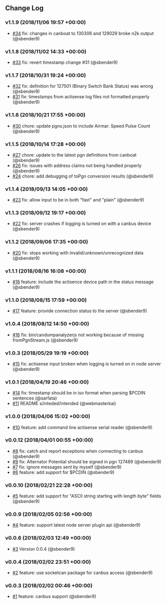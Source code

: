 ## Change Log

### v1.1.9 (2018/11/06 19:57 +00:00)
- [#34](https://github.com/canboat/canboatjs/pull/34) fix: changes in canboat to 130306 and 129029 broke n2k output (@sbender9)

### v1.1.8 (2018/11/02 14:33 +00:00)
- [#33](https://github.com/canboat/canboatjs/pull/33)  fix: revert timestamp change #31 (@sbender9)

### v1.1.7 (2018/10/31 19:24 +00:00)
- [#32](https://github.com/canboat/canboatjs/pull/32) fix: definition for 127501 (Binary Switch Bank Status) was wrong (@sbender9)
- [#31](https://github.com/canboat/canboatjs/pull/31) fix: timestamps from actisense log files not formatted properly (@sbender9)

### v1.1.6 (2018/10/21 17:55 +00:00)
- [#30](https://github.com/canboat/canboatjs/pull/30)  chore: update pgns.json to include Airmar: Speed Pulse Count (@sbender9)

### v1.1.5 (2018/10/14 17:28 +00:00)
- [#27](https://github.com/canboat/canboatjs/pull/27) chore: update to the latest pgn definitions from canboat (@sbender9)
- [#26](https://github.com/canboat/canboatjs/pull/26) fix: issues with address claims not being handled properly (@sbender9)
- [#24](https://github.com/canboat/canboatjs/pull/24) chore: add debugging of toPgn conversion results (@sbender9)

### v1.1.4 (2018/09/13 14:05 +00:00)
- [#23](https://github.com/canboat/canboatjs/pull/23) fix: allow input to be in both "fast" and "plain" (@sbender9)

### v1.1.3 (2018/09/12 19:17 +00:00)
- [#22](https://github.com/canboat/canboatjs/pull/22) fix: server crashes if logging is turned on with a canbus device (@sbender9)

### v1.1.2 (2018/09/06 17:35 +00:00)
- [#20](https://github.com/canboat/canboatjs/pull/20) fix: stops working with invalid/unknown/unrecognized data (@sbender9)

### v1.1.1 (2018/08/16 16:08 +00:00)
- [#18](https://github.com/canboat/canboatjs/pull/18) feature: include the actisence device path in the status message (@sbender9)

### v1.1.0 (2018/08/15 17:59 +00:00)
- [#17](https://github.com/canboat/canboatjs/pull/17) feature: provide connection status to the server (@sbender9)

### v1.0.4 (2018/08/12 14:50 +00:00)
- [#16](https://github.com/canboat/canboatjs/pull/16) fix: bin/candumpanalyzerjs not working because of missing fromPgnStream.js (@sbender9)

### v1.0.3 (2018/05/29 19:19 +00:00)
- [#15](https://github.com/canboat/canboatjs/pull/15) fix: actisense input broken when logging is turned on in node server (@sbender9)

### v1.0.1 (2018/04/19 20:46 +00:00)
- [#14](https://github.com/canboat/canboatjs/pull/14) fix: timestamp should be in iso format when parsing $PCDIN sentences (@sarfata)
- [#11](https://github.com/canboat/canboatjs/pull/11) README s/inteded/intended (@webmasterkai)

### v1.0.0 (2018/04/06 15:02 +00:00)
- [#10](https://github.com/canboat/canboatjs/pull/10) feature: add command line actisense serial reader  (@sbender9)

### v0.0.12 (2018/04/01 00:55 +00:00)
- [#8](https://github.com/canboat/canboatjs/pull/8) fix: catch and report exceptions when connecting to canbus (@sbender9)
- [#9](https://github.com/canboat/canboatjs/pull/9)  fix: Alternator Potential should be signed in pgn 127489 (@sbender9)
- [#7](https://github.com/canboat/canboatjs/pull/7) fix: ignore messages sent by myself (@sbender9)
- [#6](https://github.com/canboat/canboatjs/pull/6) feature: add support for $PCDIN (@sbender9)

### v0.0.10 (2018/02/21 22:28 +00:00)
- [#5](https://github.com/canboat/canboatjs/pull/5) feature: add support for "ASCII string starting with length byte" fields (@sbender9)

### v0.0.9 (2018/02/05 02:56 +00:00)
- [#4](https://github.com/canboat/canboatjs/pull/4) feature: support latest node server plugin api (@sbender9)

### v0.0.6 (2018/02/03 12:49 +00:00)
- [#3](https://github.com/canboat/canboatjs/pull/3) Version 0.0.4 (@sbender9)

### v0.0.4 (2018/02/02 23:51 +00:00)
- [#2](https://github.com/canboat/canboatjs/pull/2) feature: use socketcan package for canbus access (@sbender9)

### v0.0.3 (2018/02/02 00:46 +00:00)
- [#1](https://github.com/canboat/canboatjs/pull/1) feature: canbus support (@sbender9)